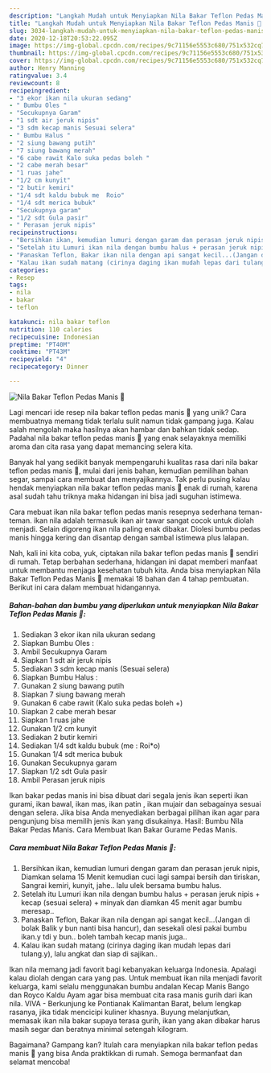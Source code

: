 ```yaml
---
description: "Langkah Mudah untuk Menyiapkan Nila Bakar Teflon Pedas Manis 🐠 yang Menggugah Selera"
title: "Langkah Mudah untuk Menyiapkan Nila Bakar Teflon Pedas Manis 🐠 yang Menggugah Selera"
slug: 3034-langkah-mudah-untuk-menyiapkan-nila-bakar-teflon-pedas-manis-yang-menggugah-selera
date: 2020-12-18T20:53:22.095Z
image: https://img-global.cpcdn.com/recipes/9c71156e5553c680/751x532cq70/nila-bakar-teflon-pedas-manis-🐠-foto-resep-utama.jpg
thumbnail: https://img-global.cpcdn.com/recipes/9c71156e5553c680/751x532cq70/nila-bakar-teflon-pedas-manis-🐠-foto-resep-utama.jpg
cover: https://img-global.cpcdn.com/recipes/9c71156e5553c680/751x532cq70/nila-bakar-teflon-pedas-manis-🐠-foto-resep-utama.jpg
author: Henry Manning
ratingvalue: 3.4
reviewcount: 8
recipeingredient:
- "3 ekor ikan nila ukuran sedang"
- " Bumbu Oles "
- "Secukupnya Garam"
- "1 sdt air jeruk nipis"
- "3 sdm kecap manis Sesuai selera"
- " Bumbu Halus "
- "2 siung bawang putih"
- "7 siung bawang merah"
- "6 cabe rawit Kalo suka pedas boleh "
- "2 cabe merah besar"
- "1 ruas jahe"
- "1/2 cm kunyit"
- "2 butir kemiri"
- "1/4 sdt kaldu bubuk me  Roio"
- "1/4 sdt merica bubuk"
- "Secukupnya garam"
- "1/2 sdt Gula pasir"
- " Perasan jeruk nipis"
recipeinstructions:
- "Bersihkan ikan, kemudian lumuri dengan garam dan perasan jeruk nipis, Diamkan selama 15 Menit kemudian cuci lagi sampai bersih dan tiriskan, Sangrai kemiri, kunyit, jahe.. lalu ulek bersama bumbu halus."
- "Setelah itu Lumuri ikan nila dengan bumbu halus + perasan jeruk nipis + kecap (sesuai selera) + minyak dan diamkan 45 menit agar bumbu meresap.."
- "Panaskan Teflon, Bakar ikan nila dengan api sangat kecil...(Jangan di bolak Balik y bun nanti bisa hancur), dan sesekali olesi pakai bumbu ikan.y tdi y bun.. boleh tambah kecap manis juga.."
- "Kalau ikan sudah matang (cirinya daging ikan mudah lepas dari tulang.y), lalu angkat dan siap di sajikan.."
categories:
- Resep
tags:
- nila
- bakar
- teflon

katakunci: nila bakar teflon 
nutrition: 110 calories
recipecuisine: Indonesian
preptime: "PT40M"
cooktime: "PT43M"
recipeyield: "4"
recipecategory: Dinner

---
```



![Nila Bakar Teflon Pedas Manis 🐠](https://img-global.cpcdn.com/recipes/9c71156e5553c680/751x532cq70/nila-bakar-teflon-pedas-manis-🐠-foto-resep-utama.jpg)

Lagi mencari ide resep nila bakar teflon pedas manis 🐠 yang unik? Cara membuatnya memang tidak terlalu sulit namun tidak gampang juga. Kalau salah mengolah maka hasilnya akan hambar dan bahkan tidak sedap. Padahal nila bakar teflon pedas manis 🐠 yang enak selayaknya memiliki aroma dan cita rasa yang dapat memancing selera kita.

Banyak hal yang sedikit banyak mempengaruhi kualitas rasa dari nila bakar teflon pedas manis 🐠, mulai dari jenis bahan, kemudian pemilihan bahan segar, sampai cara membuat dan menyajikannya. Tak perlu pusing kalau hendak menyiapkan nila bakar teflon pedas manis 🐠 enak di rumah, karena asal sudah tahu triknya maka hidangan ini bisa jadi suguhan istimewa.

Cara mebuat ikan nila bakar teflon pedas manis resepnya sederhana teman-teman. ikan nila adalah termasuk ikan air tawar sangat cocok untuk diolah menjadi. Selain digoreng ikan nila paling enak dibakar. Diolesi bumbu pedas manis hingga kering dan disantap dengan sambal istimewa plus lalapan.


Nah, kali ini kita coba, yuk, ciptakan nila bakar teflon pedas manis 🐠 sendiri di rumah. Tetap berbahan sederhana, hidangan ini dapat memberi manfaat untuk membantu menjaga kesehatan tubuh kita. Anda bisa menyiapkan Nila Bakar Teflon Pedas Manis 🐠 memakai 18 bahan dan 4 tahap pembuatan. Berikut ini cara dalam membuat hidangannya.

<!--inarticleads1-->

##### Bahan-bahan dan bumbu yang diperlukan untuk menyiapkan Nila Bakar Teflon Pedas Manis 🐠:

1. Sediakan 3 ekor ikan nila ukuran sedang
1. Siapkan  Bumbu Oles :
1. Ambil Secukupnya Garam
1. Siapkan 1 sdt air jeruk nipis
1. Sediakan 3 sdm kecap manis (Sesuai selera)
1. Siapkan  Bumbu Halus :
1. Gunakan 2 siung bawang putih
1. Siapkan 7 siung bawang merah
1. Gunakan 6 cabe rawit (Kalo suka pedas boleh +)
1. Siapkan 2 cabe merah besar
1. Siapkan 1 ruas jahe
1. Gunakan 1/2 cm kunyit
1. Sediakan 2 butir kemiri
1. Sediakan 1/4 sdt kaldu bubuk (me : Roi*o)
1. Gunakan 1/4 sdt merica bubuk
1. Gunakan Secukupnya garam
1. Siapkan 1/2 sdt Gula pasir
1. Ambil  Perasan jeruk nipis


Ikan bakar pedas manis ini bisa dibuat dari segala jenis ikan seperti ikan gurami, ikan bawal, ikan mas, ikan patin , ikan mujair dan sebagainya sesuai dengan selera. Jika bisa Anda menyediakan berbagai pilihan ikan agar para pengunjung bisa memilih jenis ikan yang disukainya. Hasil: Bumbu Nila Bakar Pedas Manis. Cara Membuat Ikan Bakar Gurame Pedas Manis. 

<!--inarticleads2-->

##### Cara membuat Nila Bakar Teflon Pedas Manis 🐠:

1. Bersihkan ikan, kemudian lumuri dengan garam dan perasan jeruk nipis, Diamkan selama 15 Menit kemudian cuci lagi sampai bersih dan tiriskan, Sangrai kemiri, kunyit, jahe.. lalu ulek bersama bumbu halus.
1. Setelah itu Lumuri ikan nila dengan bumbu halus + perasan jeruk nipis + kecap (sesuai selera) + minyak dan diamkan 45 menit agar bumbu meresap..
1. Panaskan Teflon, Bakar ikan nila dengan api sangat kecil...(Jangan di bolak Balik y bun nanti bisa hancur), dan sesekali olesi pakai bumbu ikan.y tdi y bun.. boleh tambah kecap manis juga..
1. Kalau ikan sudah matang (cirinya daging ikan mudah lepas dari tulang.y), lalu angkat dan siap di sajikan..


Ikan nila memang jadi favorit bagi kebanyakan keluarga Indonesia. Apalagi kalau diolah dengan cara yang pas. Untuk membuat ikan nila menjadi favorit keluarga, kami selalu menggunakan bumbu andalan Kecap Manis Bango dan Royco Kaldu Ayam agar bisa membuat cita rasa manis gurih dari ikan nila. VIVA - Berkunjung ke Pontianak Kalimantan Barat, belum lengkap rasanya, jika tidak mencicipi kuliner khasnya. Buyung melanjutkan, memasak ikan nila bakar supaya terasa gurih, ikan yang akan dibakar harus masih segar dan beratnya minimal setengah kilogram. 

Bagaimana? Gampang kan? Itulah cara menyiapkan nila bakar teflon pedas manis 🐠 yang bisa Anda praktikkan di rumah. Semoga bermanfaat dan selamat mencoba!
